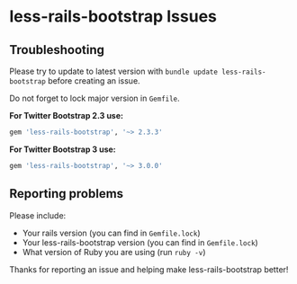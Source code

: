 # less-rails-bootstrap Issues

## Troubleshooting

Please try to update to latest version with `bundle update less-rails-bootstrap` before creating an issue.

Do not forget to lock major version in `Gemfile`. 

**For Twitter Bootstrap 2.3 use:**

```ruby
gem 'less-rails-bootstrap', '~> 2.3.3'
```

**For Twitter Bootstrap 3 use:**

```ruby
gem 'less-rails-bootstrap', '~> 3.0.0'
```

## Reporting problems

Please include:

 - Your rails version (you can find in `Gemfile.lock`)
 - Your less-rails-bootstrap version (you can find in `Gemfile.lock`)
 - What version of Ruby you are using (run `ruby -v`)

Thanks for reporting an issue and helping make less-rails-bootstrap better!
